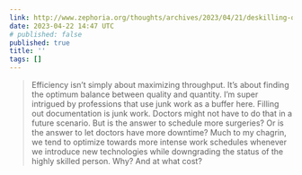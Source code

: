 ```yaml
---
link: http://www.zephoria.org/thoughts/archives/2023/04/21/deskilling-on-the-job.html
date: 2023-04-22 14:47 UTC
# published: false
published: true
title: ''
tags: []
---
```


> Efficiency isn’t simply about maximizing throughput. It’s about finding the optimum balance between quality and quantity. I’m super intrigued by professions that use junk work as a buffer here. Filling out documentation is junk work. Doctors might not have to do that in a future scenario. But is the answer to schedule more surgeries? Or is the answer to let doctors have more downtime? Much to my chagrin, we tend to optimize towards more intense work schedules whenever we introduce new technologies while downgrading the status of the highly skilled person. Why? And at what cost?
